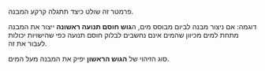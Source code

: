 פרמטר זה שולט כיצד תתגלה קרקע המבנה.

דוגמה: אם ניצור מבנה לביום מבוסס מים, ה**גוש חוסם תנועה ראשונה** ייצור את המבנה מתחת למים מכיוון שהמים אינם נחשבים לבלוק חוסם תנועה כפי שהישויות יכולות לעבור את זה.

סוג הזיהוי של **הגוש הראשון** יפיק את המבנה מעל המים.